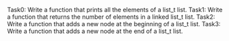 Task0: Write a function that prints all the elements of a list_t list.
Task1: Write a function that returns the number of elements in a linked list_t list.
Task2: Write a function that adds a new node at the beginning of a list_t list.
Task3: Write a function that adds a new node at the end of a list_t list.
